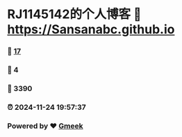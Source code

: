 # RJ1145142的个人博客 :link: https://Sansanabc.github.io 
### :page_facing_up: [17](https://Sansanabc.github.io/tag.html) 
### :speech_balloon: 4 
### :hibiscus: 3390 
### :alarm_clock: 2024-11-24 19:57:37 
### Powered by :heart: [Gmeek](https://github.com/Meekdai/Gmeek)
